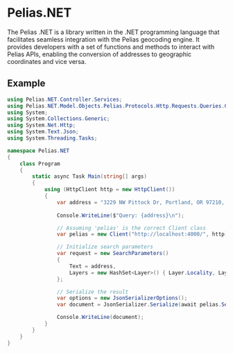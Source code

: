 # Pelias.NET
The Pelias .NET is a library written in the .NET programming language that facilitates seamless integration with the Pelias geocoding engine. It provides developers with a set of functions and methods to interact with Pelias APIs, enabling the conversion of addresses to geographic coordinates and vice versa.

## Example
```csharp
using Pelias.NET.Controller.Services;
using Pelias.NET.Model.Objects.Pelias.Protocols.Http.Requests.Queries.Geocoding;
using System;
using System.Collections.Generic;
using System.Net.Http;
using System.Text.Json;
using System.Threading.Tasks;

namespace Pelias.NET
{
    class Program
    {
        static async Task Main(string[] args)
        {
            using (HttpClient http = new HttpClient())
            {
                var address = "3229 NW Pittock Dr, Portland, OR 97210, United States";
                
                Console.WriteLine($"Query: {address}\n");

                // Assuming 'pelias' is the correct Client class
                var pelias = new Client("http://localhost:4000/", http);

                // Initialize search parameters
                var request = new SearchParameters()
                {
                    Text = address,
                    Layers = new HashSet<Layer>() { Layer.Locality, Layer.Address }
                };

                // Serialize the result
                var options = new JsonSerializerOptions();
                var document = JsonSerializer.Serialize(await pelias.Search(request), options);

                Console.WriteLine(document);
            }
        }
    }
}
```
